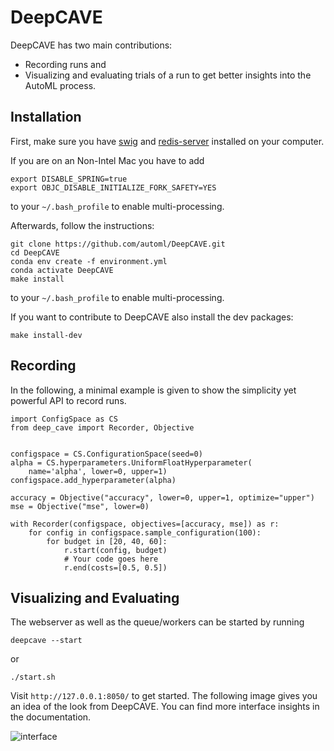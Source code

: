 # DeepCAVE

DeepCAVE has two main contributions:
- Recording runs and
- Visualizing and evaluating trials of a run to get better insights into the AutoML process.


## Installation

First, make sure you have
[swig](https://www.dev2qa.com/how-to-install-swig-on-macos-linux-and-windows/) and
[redis-server](https://flaviocopes.com/redis-installation/) installed on your
computer.

If you are on an Non-Intel Mac you have to add
```
export DISABLE_SPRING=true
export OBJC_DISABLE_INITIALIZE_FORK_SAFETY=YES
```
to your ```~/.bash_profile``` to enable multi-processing.

Afterwards, follow the instructions:
```
git clone https://github.com/automl/DeepCAVE.git
cd DeepCAVE
conda env create -f environment.yml
conda activate DeepCAVE
make install
```
to your ```~/.bash_profile``` to enable multi-processing.

If you want to contribute to DeepCAVE also install the dev packages:
```
make install-dev
```


## Recording

In the following, a minimal example is given to show the simplicity yet powerful API to record runs.

```
import ConfigSpace as CS
from deep_cave import Recorder, Objective


configspace = CS.ConfigurationSpace(seed=0)
alpha = CS.hyperparameters.UniformFloatHyperparameter(
    name='alpha', lower=0, upper=1)
configspace.add_hyperparameter(alpha)

accuracy = Objective("accuracy", lower=0, upper=1, optimize="upper")
mse = Objective("mse", lower=0)

with Recorder(configspace, objectives=[accuracy, mse]) as r:
    for config in configspace.sample_configuration(100):
        for budget in [20, 40, 60]:
            r.start(config, budget)
            # Your code goes here
            r.end(costs=[0.5, 0.5])
````


## Visualizing and Evaluating

The webserver as well as the queue/workers can be started by running
```
deepcave --start
```
or
```
./start.sh
```

Visit `http://127.0.0.1:8050/` to get started. The following image gives
you an idea of the look from DeepCAVE. You can find more interface insights
in the documentation.

![interface](docs/images/plugins/pareto_front.png)

